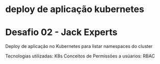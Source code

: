 # deploy de aplicação kubernetes #

# Desafio 02 - Jack Experts #
Deploy de aplicação no Kubernetes para listar namespaces do cluster

Tecnologias utilizadas:
K8s
Conceitos de Permissões a usúarios: RBAC


